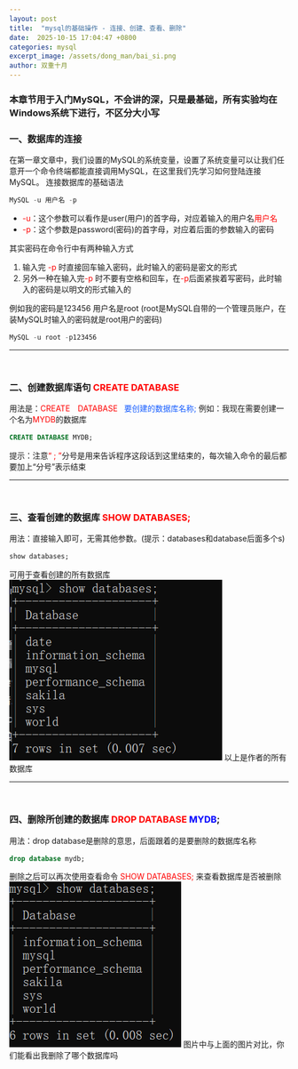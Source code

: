 ```yaml
---
layout: post
title:  "mysql的基础操作 - 连接、创建、查看、删除"
date:  2025-10-15 17:04:47 +0800
categories: mysql
excerpt_image: /assets/dong_man/bai_si.png
author: 双重十月
---
```

<!-- 此章节学习的是MySQL数据库的创建与删除，讲的不深，都是基础 -->

### 本章节用于入门MySQL，不会讲的深，只是最基础，所有实验均在Windows系统下进行，不区分大小写<br>

### 一、数据库的连接
在第一章文章中，我们设置的MySQL的系统变量，设置了系统变量可以让我们任意开一个命令终端都能直接调用MySQL，在这里我们先学习如何登陆连接MySQL。
连接数据库的基础语法
```SQL
MySQL -u 用户名 -p
```
- <span style="color:red">-u</span>：这个参数可以看作是user(用户)的首字母，对应着输入的用户名<span style="color:red">用户名</span>
- <span style="color:red">-p</span>：这个参数是password(密码)的首字母，对应着后面的参数输入的密码

其实密码在命令行中有两种输入方式
1. 输入完 <span style="color:red">-p</span> 时直接回车输入密码，此时输入的密码是密文的形式
2. 另外一种在输入完<span style="color:red">-p</span> 时不要有空格和回车，在<span style="color:red">-p</span>后面紧挨着写密码，此时输入的密码是以明文的形式输入的

例如我的密码是123456  用户名是root  (root是MySQL自带的一个管理员账户，在装MySQL时输入的密码就是root用户的密码)
```SQL
MySQL -u root -p123456
```

<hr style="border-color: blue;"><br>




### 二、创建数据库语句 <span style="color:red">CREATE DATABASE</span>
用法是：<span style="color:red">CREATE　DATABASE</span>  &nbsp; <span style="color:#165DFF">要创建的数据库名称\;</span>
例如：我现在需要创建一个名为<span style="color:red">MYDB</span>的数据库
```SQL
CREATE DATABASE MYDB;
```
提示：注意<span style="color:red">“ \; ”</span>分号是用来告诉程序这段话到这里结束的，每次输入命令的最后都要加上“分号”表示结束
<hr style="border-color: blue;"><br>

### 三、查看创建的数据库 <span style="color:red">SHOW DATABASES;</span>
用法：直接输入即可，无需其他参数。(提示：databases和database后面多个s)
```SQL
show databases;
```
可用于查看创建的所有数据库
![图片](/assets/mysql/database-all.png)
以上是作者的所有数据库
<hr style="border-color: blue;"><br>

### 四、删除所创建的数据库 <span style="color:red">DROP DATABASE</span> <span style="color:blue">MYDB</span>;
用法：drop database是删除的意思，后面跟着的是要删除的数据库名称
```SQL
drop database mydb;
```

删除之后可以再次使用查看命令 <span style="color:red">SHOW DATABASES;</span> 来查看数据库是否被删除
![图片](/assets/mysql/数据库删除后的结果.png)
图片中与上面的图片对比，你们能看出我删除了哪个数据库吗
